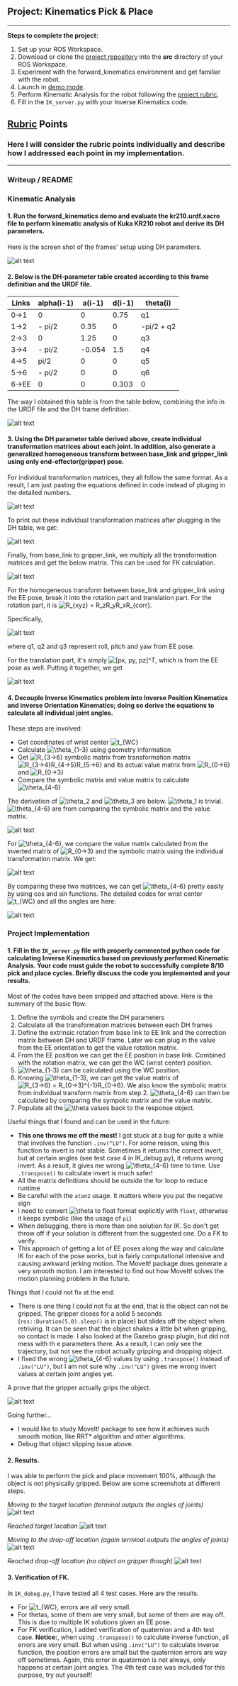 ## Project: Kinematics Pick & Place

---


**Steps to complete the project:**  


1. Set up your ROS Workspace.
2. Download or clone the [project repository](https://github.com/udacity/RoboND-Kinematics-Project) into the ***src*** directory of your ROS Workspace.  
3. Experiment with the forward_kinematics environment and get familiar with the robot.
4. Launch in [demo mode](https://classroom.udacity.com/nanodegrees/nd209/parts/7b2fd2d7-e181-401e-977a-6158c77bf816/modules/8855de3f-2897-46c3-a805-628b5ecf045b/lessons/91d017b1-4493-4522-ad52-04a74a01094c/concepts/ae64bb91-e8c4-44c9-adbe-798e8f688193).
5. Perform Kinematic Analysis for the robot following the [project rubric](https://review.udacity.com/#!/rubrics/972/view).
6. Fill in the `IK_server.py` with your Inverse Kinematics code. 


[//]: # (Image References)

[DH]: ./misc_images/DH.png
[DH_Transform_between_frames]: ./misc_images/DH_Transform_between_frames.png
[rotation]: ./misc_images/rotation.png
[EE]: ./misc_images/EE.png
[Derivation]: ./misc_images/Derivation.jpg
[theta]: ./misc_images/theta.png
[step1]: ./misc_images/step1.png
[step2]: ./misc_images/step2.png
[step3]: ./misc_images/step3.png
[step4]: ./misc_images/step4.png
[grip]: ./misc_images/grip.png
[DH_cal]: ./misc_images/DH_cal.jpg
[matrices]: ./misc_images/matrices.png
[T0_G]: ./misc_images/T0_G.png
[theta4-6]: ./misc_images/theta4-6.png

## [Rubric](https://review.udacity.com/#!/rubrics/972/view) Points
### Here I will consider the rubric points individually and describe how I addressed each point in my implementation.  

---
### Writeup / README

### Kinematic Analysis
#### 1. Run the forward_kinematics demo and evaluate the kr210.urdf.xacro file to perform kinematic analysis of Kuka KR210 robot and derive its DH parameters.

Here is the screen shot of the frames' setup using DH parameters.

![alt text][DH]

#### 2. Below is the DH-parameter table created according to this frame definition and the URDF file.

Links | alpha(i-1) | a(i-1) | d(i-1) | theta(i)
--- | --- | --- | --- | ---
0->1 | 0 | 0 | 0.75 | q1
1->2 | - pi/2 | 0.35 | 0 | -pi/2 + q2
2->3 | 0 | 1.25 | 0 | q3
3->4 | - pi/2 | -0.054 | 1.5 | q4
4->5 | pi/2 | 0 | 0 | q5
5->6 | - pi/2 | 0 | 0 | q6
6->EE | 0 | 0 | 0.303 | 0

The way I obtained this table is from the table below, combining the info in the URDF file and the DH frame definition.

![alt text][DH_cal]

#### 3. Using the DH parameter table derived above, create individual transformation matrices about each joint. In addition, also generate a generalized homogeneous transform between base_link and gripper_link using only end-effector(gripper) pose.

For individual transformation matrices, they all follow the same format. As a result, I am just pasting the equations defined in code instead of pluging in the detailed numbers.

![alt text][DH_Transform_between_frames]

To print out these individual transformation matrices after plugging in the DH table, we get:

![alt text][matrices]

Finally, from base_link to gripper_link, we multiply all the transformation matrices and get the below matrix. This can be used for FK calculation.

![alt text][T0_G]

For the homogeneous transform between base_link and gripper_link using the EE pose, break it into the rotation part and translation part. For the rotation part, it is <img src="https://latex.codecogs.com/gif.latex?R_{xyz}&space;=&space;R_zR_yR_xR_{corr}" title="R_{xyz} = R_zR_yR_xR_{corr}" />.

Specifically,

![alt text][rotation]

where q1, q2 and q3 represent roll, pitch and yaw from EE pose.

For the translation part, it's simply <img src="https://latex.codecogs.com/gif.latex?[px,&space;py,&space;pz]^T" title="[px, py, pz]^T" />, which is from the EE pose as well. Putting it together, we get

![alt text][EE]

#### 4. Decouple Inverse Kinematics problem into Inverse Position Kinematics and inverse Orientation Kinematics; doing so derive the equations to calculate all individual joint angles.

These steps are involved:
* Get coordinates of wrist center <img src="https://latex.codecogs.com/gif.latex?t_{WC}" title="t_{WC}" />
* Calculate <img src="https://latex.codecogs.com/gif.latex?\theta_{1-3}" title="\theta_{1-3}" /> using geometry information
* Get <img src="https://latex.codecogs.com/gif.latex?R_{3->6}" title="R_{3->6}" /> symbolic matrix from transformation matrix <img src="https://latex.codecogs.com/gif.latex?R_{3->4}R_{4->5}R_{5->6}" title="R_{3->4}R_{4->5}R_{5->6}" /> and its actual value matrix from <img src="https://latex.codecogs.com/gif.latex?R_{0->6}" title="R_{0->6}" /> and <img src="https://latex.codecogs.com/gif.latex?R_{0->3}" title="R_{0->3}" />
* Compare the symbolic matrix and value matrix to calculate <img src="https://latex.codecogs.com/gif.latex?\theta_{4-6}" title="\theta_{4-6}" />

The derivation of <img src="https://latex.codecogs.com/gif.latex?\theta_2" title="\theta_2" /> and <img src="https://latex.codecogs.com/gif.latex?\theta_3" title="\theta_3" /> are below. <img src="https://latex.codecogs.com/gif.latex?\theta_1" title="\theta_1" /> is trivial. <img src="https://latex.codecogs.com/gif.latex?\theta_{4-6}" title="\theta_{4-6}" /> are from comparing the symbolic matrix and the value matrix.

![alt text][Derivation]

For <img src="https://latex.codecogs.com/gif.latex?\theta_{4-6}" title="\theta_{4-6}" />, we compare the value matrix calculated from the inverted matrix of <img src="https://latex.codecogs.com/gif.latex?R_{0->3}" title="R_{0->3}" /> and the symbolic matrix using the individual transformation matrix. We get:

![alt text][theta4-6]

By comparing these two matrices, we can get <img src="https://latex.codecogs.com/gif.latex?\theta_{4-6}" title="\theta_{4-6}" /> pretty easily by using cos and sin functions. The detailed codes for wrist center <img src="https://latex.codecogs.com/gif.latex?t_{WC}" title="t_{WC}" /> and all the angles are here:

![alt text][theta]

### Project Implementation

#### 1. Fill in the `IK_server.py` file with properly commented python code for calculating Inverse Kinematics based on previously performed Kinematic Analysis. Your code must guide the robot to successfully complete 8/10 pick and place cycles. Briefly discuss the code you implemented and your results. 

Most of the codes have been snipped and attached above. Here is the summary of the basic flow:

1. Define the symbols and create the DH parameters
2. Calculate all the transformation matrices between each DH frames
3. Define the extrinsic rotation from base link to EE link and the correction matrix between DH and URDF frame. Later we can plug in the value from the EE orientation to get the value rotation matrix.
4. From the EE position we can get the EE position in base link. Combined with the rotation matrix, we can get the WC (wrist center) position.
5. <img src="https://latex.codecogs.com/gif.latex?\theta_{1-3}" title="\theta_{1-3}" /> can be calculated using the WC position.
6. Knowing <img src="https://latex.codecogs.com/gif.latex?\theta_{1-3}" title="\theta_{1-3}" />, we can get the value matrix of <img src="https://latex.codecogs.com/gif.latex?R_{3->6}&space;=&space;R_{0->3}^{-1}R_{0->6}" title="R_{3->6} = R_{0->3}^{-1}R_{0->6}" />. We also know the symbolic matrix from individual transform matrix from step 2. <img src="https://latex.codecogs.com/gif.latex?\theta_{4-6}" title="\theta_{4-6}" /> can then be calculated by comparing the sympolic matrix and the value matrix.
7. Populate all the <img src="https://latex.codecogs.com/gif.latex?\theta" title="\theta" /> values back to the response object.


Useful things that I found and can be used in the future:
* **This one throws me off the most!** I got stuck at a bug for quite a while that involves the function `.inv("LU")`. For some reason, using this function to invert is not stable. Sometimes it returns the correct invert, but at certain angles (see test case 4 in IK_debug.py), it returns wrong invert. As a result, it gives me wrong <img src="https://latex.codecogs.com/gif.latex?\theta_{4-6}" title="\theta_{4-6}" /> time to time. Use `.transpose()` to calculate invert is much safer!
* All the matrix definitions should be outside the for loop to reduce runtime
* Be careful with the `atan2` usage. It matters where you put the negative sign
* I need to convert <img src="https://latex.codecogs.com/gif.latex?\theta" title="\theta" /> to float format explicitly with `float`, otherwise it keeps symbolic (like the usage of `pi`)
* When debugging, there is more than one solution for IK. So don't get throw off if your solution is different from the suggested one. Do a FK to verify.
* This approach of getting a lot of EE poses along the way and calculate IK for each of the pose works, but is fairly computational intensive and causing awkward jerking motion. The MoveIt! package does generate a very smooth motion. I am interested to find out how MoveIt! solves the motion planning problem in the future.

Things that I could not fix at the end:
* There is one thing I could not fix at the end, that is the object can not be gripped. The gripper closes for a solid 5 seconds (`ros::Duration(5.0).sleep()` is in place) but slides off the object when retriving. It can be seen that the object shakes a little bit when gripping, so contact is made. I also looked at the Gazebo grasp plugin, but did not mess with th e parameters there. As a result, I can only see the trajectory, but not see the robot actually gripping and dropping object.
* I fixed the wrong <img src="https://latex.codecogs.com/gif.latex?\theta_{4-6}" title="\theta_{4-6}" /> values by using `.transpose()` instead of `.inv("LU")`, but I am not sure why `.inv("LU")` gives me wrong invert values at certain joint angles yet.

A prove that the gripper actually grips the object.

![alt text][grip]

Going further...
* I would like to study MoveIt! package to see how it achieves such smooth motion, like RRT* algorithm and other algorithms.
* Debug that object slipping issue above. 

#### 2. Results.

I was able to perform the pick and place movement 100%, although the object is not physically gripped. Below are some screenshots at different steps.

_Moving to the target location (terminal outputs the angles of joints)_
![alt text][step1]

_Reached target location_
![alt text][step2]

_Moving to the drop-off location (again terminal outputs the angles of joints)_
![alt text][step3]

_Reached drop-off location (no object on gripper though)_
![alt text][step4]

#### 3. Verification of FK.

In `IK_debug.py`, I have tested all 4 test cases. Here are the results.
* For <img src="https://latex.codecogs.com/gif.latex?t_{WC}" title="t_{WC}" />, errors are all very small.
* For thetas, some of them are very small, but some of them are way off. This is due to multiple IK solutions given an EE pose.
* For FK verification, I added verification of quaternion and a 4th test case. **Notice:**, when using `.transpose()` to calculate inverse function, all errors are very small. But when using `.inv("LU")` to calculate inverse function, the position errors are small but the quaternion errors are way off sometimes. Again, this error in quaternion is not always, only happens at certain joint angles. The 4th test case was included for this purpose, try out yourself!
